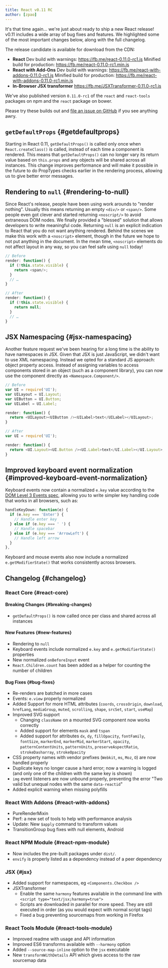 ```yaml
---
title: React v0.11 RC
author: [zpao]
---
```


It's that time again… we're just about ready to ship a new React release! v0.11 includes a wide array of bug fixes and features. We highlighted some of the most important changes below, along with the full changelog.

The release candidate is available for download from the CDN:

* **React**
  Dev build with warnings: <https://fb.me/react-0.11.0-rc1.js>
  Minified build for production: <https://fb.me/react-0.11.0-rc1.min.js>
* **React with Add-Ons**
  Dev build with warnings: <https://fb.me/react-with-addons-0.11.0-rc1.js>
  Minified build for production: <https://fb.me/react-with-addons-0.11.0-rc1.min.js>
* **In-Browser JSX transformer**
  <https://fb.me/JSXTransformer-0.11.0-rc1.js>

We've also published version `0.11.0-rc1` of the `react` and `react-tools` packages on npm and the `react` package on bower.

Please try these builds out and [file an issue on GitHub](https://github.com/facebook/react/issues/new) if you see anything awry.


## `getDefaultProps` {#getdefaultprops}

Starting in React 0.11, `getDefaultProps()` is called only once when `React.createClass()` is called, instead of each time a component is rendered. This means that `getDefaultProps()` can no longer vary its return value based on `this.props` and any objects will be shared across all instances. This change improves performance and will make it possible in the future to do PropTypes checks earlier in the rendering process, allowing us to give better error messages.


## Rendering to `null` {#rendering-to-null}

Since React's release, people have been using work arounds to "render nothing". Usually this means returning an empty `<div/>` or `<span/>`. Some people even got clever and started returning `<noscript/>` to avoid extraneous DOM nodes. We finally provided a "blessed" solution that allows developers to write meaningful code. Returning `null` is an explicit indication to React that you do not want anything rendered. Behind the scenes we make this work with a `<noscript>` element, though in the future we hope to not put anything in the document. In the mean time, `<noscript>` elements do not affect layout in any way, so you can feel safe using `null` today!

```js
// Before
render: function() {
  if (!this.state.visible) {
    return <span/>;
  }
  // …
}

// After
render: function() {
  if (!this.state.visible) {
    return null;
  }
  // …
}
```


## JSX Namespacing {#jsx-namespacing}

Another feature request we've been hearing for a long time is the ability to have namespaces in JSX. Given that JSX is just JavaScript, we didn't want to use XML namespacing. Instead we opted for a standard JS approach: object property access. Instead of assigning variables to access components stored in an object (such as a component library), you can now use the component directly as `<Namespace.Component/>`.

```js
// Before
var UI = require('UI');
var UILayout = UI.Layout;
var UIButton = UI.Button;
var UILabel = UI.Label;

render: function() {
  return <UILayout><UIButton /><UILabel>text</UILabel></UILayout>;
}

// After
var UI = require('UI');

render: function() {
  return <UI.Layout><UI.Button /><UI.Label>text</UI.Label></UI.Layout>;
}
```


## Improved keyboard event normalization {#improved-keyboard-event-normalization}

Keyboard events now contain a normalized `e.key` value according to the [DOM Level 3 Events spec](http://www.w3.org/TR/DOM-Level-3-Events/#keys-special), allowing you to write simpler key handling code that works in all browsers, such as:

```js
handleKeyDown: function(e) {
  if (e.key === 'Enter') {
    // Handle enter key
  } else if (e.key === ' ') {
    // Handle spacebar
  } else if (e.key === 'ArrowLeft') {
    // Handle left arrow
  }
},
```

Keyboard and mouse events also now include a normalized `e.getModifierState()` that works consistently across browsers.

## Changelog {#changelog}

### React Core {#react-core}

#### Breaking Changes {#breaking-changes}
* `getDefaultProps()` is now called once per class and shared across all instances

#### New Features {#new-features}
* Rendering to `null`
* Keyboard events include normalized `e.key` and `e.getModifierState()` properties
* New normalized `onBeforeInput` event
* `React.Children.count` has been added as a helper for counting the number of children

#### Bug Fixes {#bug-fixes}

* Re-renders are batched in more cases
* Events: `e.view` properly normalized
* Added Support for more HTML attributes (`coords`, `crossOrigin`, `download`, `hrefLang`, `mediaGroup`, `muted`, `scrolling`, `shape`, `srcSet`, `start`, `useMap`)
* Improved SVG support
  * Changing `className` on a mounted SVG component now works correctly
  * Added support for elements `mask` and `tspan`
  * Added support for attributes `dx`, `dy`, `fillOpacity`, `fontFamily`, `fontSize`, `markerEnd`, `markerMid`, `markerStart`, `opacity`, `patternContentUnits`, `patternUnits`, `preserveAspectRatio`, `strokeDasharray`, `strokeOpacity`
* CSS property names with vendor prefixes (`Webkit`, `ms`, `Moz`, `O`) are now handled properly
* Duplicate keys no longer cause a hard error; now a warning is logged (and only one of the children with the same key is shown)
* `img` event listeners are now unbound properly, preventing the error "Two valid but unequal nodes with the same `data-reactid`"
* Added explicit warning when missing polyfills

### React With Addons {#react-with-addons}
* PureRenderMixin
* Perf: a new set of tools to help with performance analysis
* Update: New `$apply` command to transform values
* TransitionGroup bug fixes with null elements, Android

### React NPM Module {#react-npm-module}
* Now includes the pre-built packages under `dist/`.
* `envify` is properly listed as a dependency instead of a peer dependency

### JSX {#jsx}
* Added support for namespaces, eg `<Components.Checkbox />`
* JSXTransformer
  * Enable the same `harmony` features available in the command line with `<script type="text/jsx;harmony=true">`
  * Scripts are downloaded in parallel for more speed. They are still executed in order (as you would expect with normal script tags)
  * Fixed a bug preventing sourcemaps from working in Firefox

### React Tools Module {#react-tools-module}
* Improved readme with usage and API information
* Improved ES6 transforms available with `--harmony` option
* Added `--source-map-inline` option to the `jsx` executable
* New `transformWithDetails` API which gives access to the raw sourcemap data


